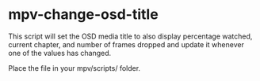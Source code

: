 # mpv-change-osd-title
This script will set the OSD media title to also display percentage watched, current chapter, and number of frames dropped and update it whenever one of the values has changed.

Place the file in your mpv/scripts/ folder.
